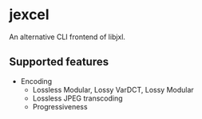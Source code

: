 # jexcel

An alternative CLI frontend of libjxl.

## Supported features

- Encoding
  - Lossless Modular, Lossy VarDCT, Lossy Modular
  - Lossless JPEG transcoding
  - Progressiveness
